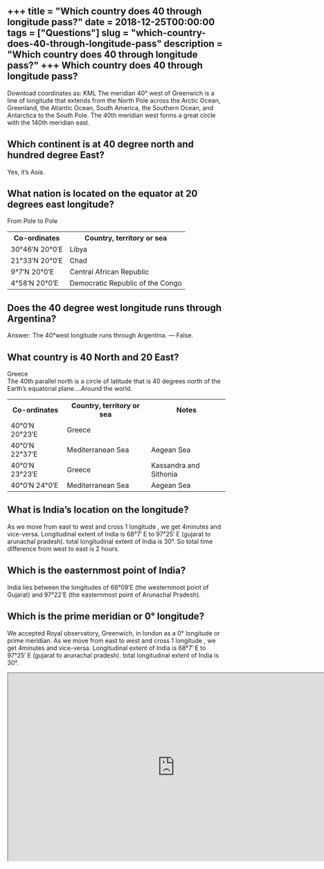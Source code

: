 +++
title = "Which country does 40 through longitude pass?"
date = 2018-12-25T00:00:00
tags = ["Questions"]
slug = "which-country-does-40-through-longitude-pass"
description = "Which country does 40 through longitude pass?"
+++
Which country does 40 through longitude pass?
---------------------------------------------

Download coordinates as: KML The meridian 40° west of Greenwich is a line of longitude that extends from the North Pole across the Arctic Ocean, Greenland, the Atlantic Ocean, South America, the Southern Ocean, and Antarctica to the South Pole. The 40th meridian west forms a great circle with the 140th meridian east.

Which continent is at 40 degree north and hundred degree East?
--------------------------------------------------------------

Yes, it’s Asia.

What nation is located on the equator at 20 degrees east longitude?
-------------------------------------------------------------------

From Pole to Pole

<table><tr><th>Co-ordinates</th><th>Country, territory or sea</th></tr><tr><td>30°46′N 20°0′E</td><td>Libya</td></tr><tr><td>21°33′N 20°0′E</td><td>Chad</td></tr><tr><td>9°7′N 20°0′E</td><td>Central African Republic</td></tr><tr><td>4°58′N 20°0′E</td><td>Democratic Republic of the Congo</td></tr></table>

Does the 40 degree west longitude runs through Argentina?
---------------------------------------------------------

Answer: The 40°west longitude runs through Argentina. — False.

What country is 40 North and 20 East?
-------------------------------------

Greece  
The 40th parallel north is a circle of latitude that is 40 degrees north of the Earth’s equatorial plane….Around the world.

<table><tr><th>Co-ordinates</th><th>Country, territory or sea</th><th>Notes</th></tr><tr><td>40°0′N 20°23′E</td><td>Greece</td><td></td></tr><tr><td>40°0′N 22°37′E</td><td>Mediterranean Sea</td><td>Aegean Sea</td></tr><tr><td>40°0′N 23°23′E</td><td>Greece</td><td>Kassandra and Sithonia</td></tr><tr><td>40°0′N 24°0′E</td><td>Mediterranean Sea</td><td>Aegean Sea</td></tr></table>

What is India’s location on the longitude?
------------------------------------------

As we move from east to west and cross 1 longitude , we get 4minutes and vice-versa. Longitudinal extent of India is 68°7′ E to 97°25′ E (gujarat to arunachal pradesh). total longitudinal extent of India is 30°. So total time difference from west to east is 2 hours.

Which is the easternmost point of India?
----------------------------------------

India lies between the longitudes of 68°09′E (the westernmost point of Gujarat) and 97°22’E (the easternmost point of Arunachal Pradesh).

Which is the prime meridian or 0° longitude?
--------------------------------------------

We accepted Royal observatory, Greenwich, in london as a 0° longitude or prime meridian. As we move from east to west and cross 1 longitude , we get 4minutes and vice-versa. Longitudinal extent of India is 68°7′ E to 97°25′ E (gujarat to arunachal pradesh). total longitudinal extent of India is 30°.

<iframe allow="accelerometer; autoplay; clipboard-write; encrypted-media; gyroscope; picture-in-picture" allowfullscreen="" class="__youtube_prefs__  epyt-is-override  no-lazyload" data-no-lazy="1" data-origheight="433" data-origwidth="770" data-skipgform_ajax_framebjll="" height="433" id="_ytid_12514" loading="lazy" src="https://www.youtube.com/embed/7Dvb1OCc0sM?enablejsapi=1&autoplay=0&cc_load_policy=0&cc_lang_pref=&iv_load_policy=1&loop=0&modestbranding=0&rel=1&fs=1&playsinline=0&autohide=2&theme=dark&color=red&controls=1&" title="YouTube player" width="770"></iframe>